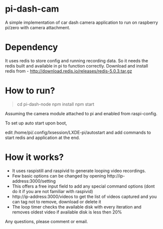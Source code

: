 # pi-dash-cam
A simple implementation of car dash camera application to run on raspberry pi/zero with camera attachment. 

# Dependency
It uses redis to store config and running recording data. So it needs the redis built and available in pi to function correctly. Download and install redis from - http://download.redis.io/releases/redis-5.0.3.tar.gz

# How to run?
> cd pi-dash-node
> npm install
> npm start

Assuming the camera module attached to pi and enabled from raspi-config.

To set up auto start upon boot,

edit /home/pi/.config/lxsession/LXDE-pi/autostart and add commands to start redis and application at the end.

# How it works?
- It uses raspistill and raspivid to generate looping video recordings.
- Few basic options can be changed by opening http://ip-address:3000/setting
- This offers a free input field to add any special command options (dont do it if you are not familiar with raspivid)
- http://ip-address:3000/videos to get the list of videos captured and you can tag not to remove, download or delete it
- The loop timer checks the available disk with every iteration and removes oldest video if available disk is less then 20%

Any questions, please comment or email.
